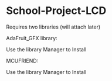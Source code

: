 # School-Project-LCD
Requires two libraries (will attach later)

AdaFruit_GFX library: 

  Use the library Manager to Install
  
MCUFRIEND: 

  Use the library Manager to Install
